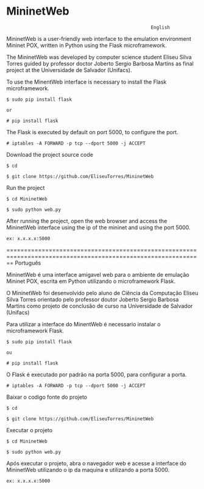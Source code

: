 MininetWeb
==========

                                                   		 English

MininetWeb is a user-friendly web interface to the emulation environment Mininet POX, written in Python using the Flask microframework.

The MininetWeb was developed by computer science student Eliseu Silva Torres guided by professor doctor Joberto Sergio Barbosa Martins as final project at the Universidade de Salvador (Unifacs).


To use the MinentWeb interface is necessary to install the Flask microframework.
  
  	$ sudo pip install flask
	
	or
	
  	# pip install flask
	
The Flask is executed by default on port 5000, to configure the port.

  	# iptables -A FORWARD -p tcp --dport 5000 -j ACCEPT
  	
Download the project source code
	
	$ cd
	
	$ git clone https://github.com/EliseuTorres/MininetWeb
	
Run the project

	$ cd MininetWeb
	
	$ sudo python web.py
	
After running the project, open the web browser and access the MininetWeb interface using the ip of the mininet and using the port 5000.
	
	ex: x.x.x.x:5000	 	

==============================================================================================================
                                        			    Português

MininetWeb é uma interface amigavel web para o ambiente de emulação Mininet POX, escrita em Python utilizando o microframework Flask.

O MininetWeb foi desenvolvido pelo aluno de Ciência da Computação Eliseu Silva Torres orientado pelo professor doutor Joberto Sergio Barbosa Martins como projeto de conclusão de curso na  Universidade de Salvador (Unifacs)


Para utilizar a interface do MinentWeb é necessario instalar o microframework Flask.

	$ sudo pip install flask

	ou

	# pip install flask

O Flask é executado por padrão na porta 5000, para configurar a porta.

	# iptables -A FORWARD -p tcp --dport 5000 -j ACCEPT
	
Baixar o codigo fonte do projeto
	
	$ cd
	
	$ git clone https://github.com/EliseuTorres/MininetWeb
	
Executar o projeto

	$ cd MininetWeb
	
	$ sudo python web.py
	
Após executar o projeto, abra o navegador web e acesse a interface do MininetWeb utilizando o ip da maquina e utilizando a porta 5000. 
	
	ex: x.x.x.x:5000	



